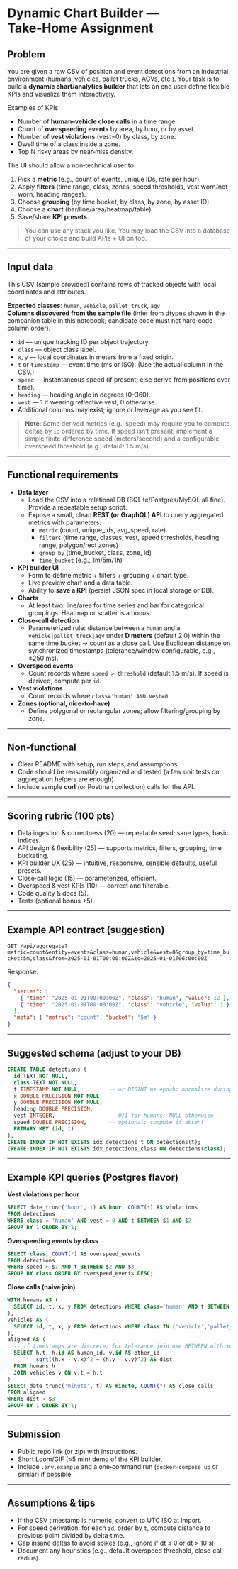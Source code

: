 
# Dynamic Chart Builder — Take‑Home Assignment

## Problem
You are given a raw CSV of position and event detections from an industrial environment (humans, vehicles, pallet trucks, AGVs, etc.).
Your task is to build a **dynamic chart/analytics builder** that lets an end user define flexible KPIs and visualize them interactively.

Examples of KPIs:
- Number of **human–vehicle close calls** in a time range.
- Count of **overspeeding events** by area, by hour, or by asset.
- Number of **vest violations** (vest=0) by class, by zone.
- Dwell time of a class inside a zone.
- Top N risky areas by near‑miss density.

The UI should allow a non‑technical user to:
1. Pick a **metric** (e.g., count of events, unique IDs, rate per hour).
2. Apply **filters** (time range, class, zones, speed thresholds, vest worn/not worn, heading ranges).
3. Choose **grouping** (by time bucket, by class, by zone, by asset ID).
4. Choose a **chart** (bar/line/area/heatmap/table).
5. Save/share **KPI presets**.

> You can use any stack you like. You may load the CSV into a database of your choice and build APIs + UI on top.

---

## Input data
This CSV (sample provided) contains rows of tracked objects with local coordinates and attributes.

**Expected classes**: `human`, `vehicle`, `pallet_truck`, `agv`  
**Columns discovered from the sample file** (infer from dtypes shown in the companion table in this notebook; candidate code must not hard‑code column order).

- `id` — unique tracking ID per object trajectory.
- `class` — object class label.
- `x`, `y` — local coordinates in meters from a fixed origin.
- `t` or `timestamp` — event time (ms or ISO). (Use the actual column in the CSV.)
- `speed` — instantaneous speed (if present; else derive from positions over time).
- `heading` — heading angle in degrees (0–360).
- `vest` — 1 if wearing reflective vest, 0 otherwise.
- Additional columns may exist; ignore or leverage as you see fit.

> **Note**: Some derived metrics (e.g., speed) may require you to compute deltas by `id` ordered by time. If speed isn’t present, implement a simple finite‑difference speed (meters/second) and a configurable overspeed threshold (e.g., default 1.5 m/s).

---

## Functional requirements
- **Data layer**
  - Load the CSV into a relational DB (SQLite/Postgres/MySQL all fine). Provide a repeatable setup script.
  - Expose a small, clean **REST (or GraphQL) API** to query aggregated metrics with parameters:
    - `metric` (count, unique_ids, avg_speed, rate)
    - `filters` (time range, classes, vest, speed thresholds, heading range, polygon/rect zones)
    - `group_by` (time_bucket, class, zone, id)
    - `time_bucket` (e.g., 1m/5m/1h)
- **KPI builder UI**
  - Form to define metric + filters + grouping + chart type.
  - Live preview chart and a data table.
  - Ability to **save a KPI** (persist JSON spec in local storage or DB).
- **Charts**
  - At least two: line/area for time series and bar for categorical groupings. Heatmap or scatter is a bonus.
- **Close‑call detection**
  - Parameterized rule: distance between a `human` and a `vehicle|pallet_truck|agv` under **D meters** (default 2.0) within the same time bucket → count as a close call. Use Euclidean distance on synchronized timestamps (tolerance/window configurable, e.g., ±250 ms).
- **Overspeed events**
  - Count records where `speed > threshold` (default 1.5 m/s). If speed is derived, compute per `id`.
- **Vest violations**
  - Count records where `class='human' AND vest=0`.
- **Zones (optional, nice‑to‑have)**
  - Define polygonal or rectangular zones; allow filtering/grouping by zone.

---

## Non‑functional
- Clear README with setup, run steps, and assumptions.
- Code should be reasonably organized and tested (a few unit tests on aggregation helpers are enough).
- Include sample **curl** (or Postman collection) calls for the API.

---

## Scoring rubric (100 pts)
- Data ingestion & correctness (20) — repeatable seed; sane types; basic indices.
- API design & flexibility (25) — supports metrics, filters, grouping, time bucketing.
- KPI builder UX (25) — intuitive, responsive, sensible defaults, useful presets.
- Close‑call logic (15) — parameterized, efficient.
- Overspeed & vest KPIs (10) — correct and filterable.
- Code quality & docs (5).
- Tests (optional bonus +5).

---

## Example API contract (suggestion)
`GET /api/aggregate?metric=count&entity=events&class=human,vehicle&vest=0&group_by=time_bucket:5m,class&from=2025-01-01T00:00:00Z&to=2025-01-01T06:00:00Z`

Response:
```json
{
  "series": [
    { "time": "2025-01-01T00:00:00Z", "class": "human", "value": 12 },
    { "time": "2025-01-01T00:00:00Z", "class": "vehicle", "value": 3 }
  ],
  "meta": { "metric": "count", "bucket": "5m" }
}
```

---

## Suggested schema (adjust to your DB)
```sql
CREATE TABLE detections (
  id TEXT NOT NULL,
  class TEXT NOT NULL,
  t TIMESTAMP NOT NULL,         -- or BIGINT ms epoch; normalize during import
  x DOUBLE PRECISION NOT NULL,
  y DOUBLE PRECISION NOT NULL,
  heading DOUBLE PRECISION,
  vest INTEGER,                 -- 0/1 for humans; NULL otherwise
  speed DOUBLE PRECISION,       -- optional; compute if absent
  PRIMARY KEY (id, t)
);
CREATE INDEX IF NOT EXISTS idx_detections_t ON detections(t);
CREATE INDEX IF NOT EXISTS idx_detections_class ON detections(class);
```

---

## Example KPI queries (Postgres flavor)
**Vest violations per hour**
```sql
SELECT date_trunc('hour', t) AS hour, COUNT(*) AS violations
FROM detections
WHERE class = 'human' AND vest = 0 AND t BETWEEN $1 AND $2
GROUP BY 1 ORDER BY 1;
```

**Overspeeding events by class**
```sql
SELECT class, COUNT(*) AS overspeed_events
FROM detections
WHERE speed > $1 AND t BETWEEN $2 AND $3
GROUP BY class ORDER BY overspeed_events DESC;
```

**Close calls (naive join)**
```sql
WITH humans AS (
  SELECT id, t, x, y FROM detections WHERE class='human' AND t BETWEEN $1 AND $2
),
vehicles AS (
  SELECT id, t, x, y FROM detections WHERE class IN ('vehicle','pallet_truck','agv') AND t BETWEEN $1 AND $2
),
aligned AS (
  -- if timestamps are discrete; for tolerance join use BETWEEN with ±window
  SELECT h.t, h.id AS human_id, v.id AS other_id,
         sqrt((h.x - v.x)^2 + (h.y - v.y)^2) AS dist
  FROM humans h
  JOIN vehicles v ON v.t = h.t
)
SELECT date_trunc('minute', t) AS minute, COUNT(*) AS close_calls
FROM aligned
WHERE dist < $3
GROUP BY 1 ORDER BY 1;
```

---

## Submission
- Public repo link (or zip) with instructions.
- Short Loom/GIF (≤5 min) demo of the KPI builder.
- Include `.env.example` and a one‑command run (`docker-compose up` or similar) if possible.

---

## Assumptions & tips
- If the CSV timestamp is numeric, convert to UTC ISO at import.
- For speed derivation: for each `id`, order by `t`, compute distance to previous point divided by delta‑time.
- Cap insane deltas to avoid spikes (e.g., ignore if dt ≤ 0 or dt > 10 s).
- Document any heuristics (e.g., default overspeed threshold, close‑call radius).
